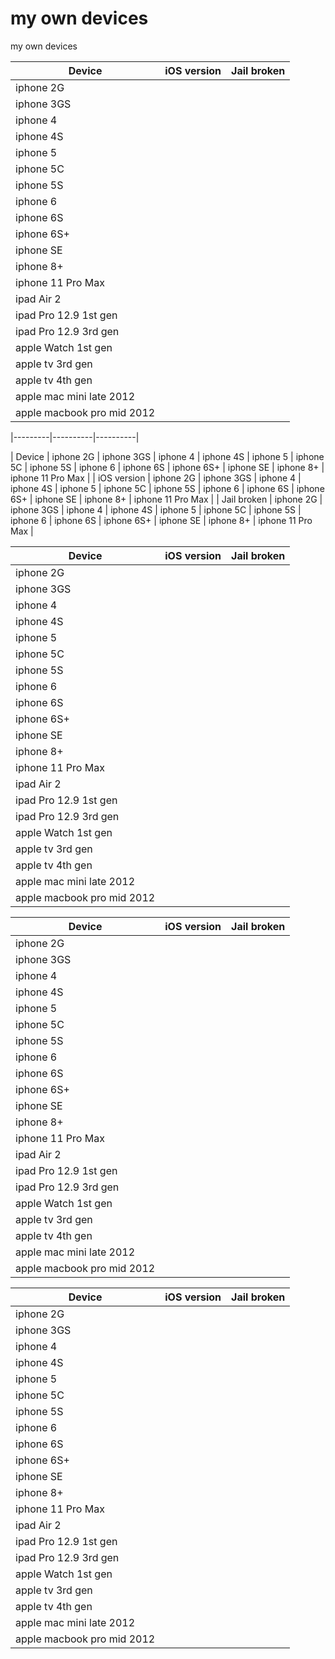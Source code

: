 # my own devices
my own devices


| Device | iOS version|Jail broken|
|---------|----------|----------|
| iphone 2G |  |  |
| iphone 3GS |  |  |
| iphone 4 |  |  |
| iphone 4S |  |  |
| iphone 5 |  |  |
| iphone 5C |  |  |
| iphone 5S |  |  |
| iphone 6 |  |  |
| iphone 6S |  |  |
| iphone 6S+ |  |  |
| iphone SE |  |  |
| iphone 8+ |  |  |
| iphone 11 Pro Max |  |  |
| ipad Air 2 |  |  |
| ipad Pro 12.9 1st gen |  |  |
| ipad Pro 12.9 3rd gen |  |  |
| apple Watch 1st gen |  |  |
| apple tv 3rd gen |  |  |
| apple tv 4th gen |  |  |
| apple mac mini late 2012 |  |  |
| apple macbook pro mid 2012 |  |  |







|---------|----------|----------|


| Device | iphone 2G | iphone 3GS | iphone 4 | iphone 4S | iphone 5 | iphone 5C | iphone 5S | iphone 6 | iphone 6S | iphone 6S+ | iphone SE | iphone 8+ | iphone 11 Pro Max |
| iOS version | iphone 2G | iphone 3GS | iphone 4 | iphone 4S | iphone 5 | iphone 5C | iphone 5S | iphone 6 | iphone 6S | iphone 6S+ | iphone SE | iphone 8+ | iphone 11 Pro Max |
| Jail broken | iphone 2G | iphone 3GS | iphone 4 | iphone 4S | iphone 5 | iphone 5C | iphone 5S | iphone 6 | iphone 6S | iphone 6S+ | iphone SE | iphone 8+ | iphone 11 Pro Max |






| Device | iOS version|Jail broken|
|---------|----------|----------|
| iphone 2G |  |  |
| iphone 3GS |  |  |
| iphone 4 |  |  |
| iphone 4S |  |  |
| iphone 5 |  |  |
| iphone 5C |  |  |
| iphone 5S |  |  |
| iphone 6 |  |  |
| iphone 6S |  |  |
| iphone 6S+ |  |  |
| iphone SE |  |  |
| iphone 8+ |  |  |
| iphone 11 Pro Max |  |  |
| ipad Air 2 |  |  |
| ipad Pro 12.9 1st gen |  |  |
| ipad Pro 12.9 3rd gen |  |  |
| apple Watch 1st gen |  |  |
| apple tv 3rd gen |  |  |
| apple tv 4th gen |  |  |
| apple mac mini late 2012 |  |  |
| apple macbook pro mid 2012 |  |  |








| Device | iOS version|Jail broken|
|---------|----------|----------|
| iphone 2G |  |  |
| iphone 3GS |  |  |
| iphone 4 |  |  |
| iphone 4S |  |  |
| iphone 5 |  |  |
| iphone 5C |  |  |
| iphone 5S |  |  |
| iphone 6 |  |  |
| iphone 6S |  |  |
| iphone 6S+ |  |  |
| iphone SE |  |  |
| iphone 8+ |  |  |
| iphone 11 Pro Max |  |  |
| ipad Air 2 |  |  |
| ipad Pro 12.9 1st gen |  |  |
| ipad Pro 12.9 3rd gen |  |  |
| apple Watch 1st gen |  |  |
| apple tv 3rd gen |  |  |
| apple tv 4th gen |  |  |
| apple mac mini late 2012 |  |  |
| apple macbook pro mid 2012 |  |  |










| Device | iOS version|Jail broken|
|---------|----------|----------|
| iphone 2G |  |  |
| iphone 3GS |  |  |
| iphone 4 |  |  |
| iphone 4S |  |  |
| iphone 5 |  |  |
| iphone 5C |  |  |
| iphone 5S |  |  |
| iphone 6 |  |  |
| iphone 6S |  |  |
| iphone 6S+ |  |  |
| iphone SE |  |  |
| iphone 8+ |  |  |
| iphone 11 Pro Max |  |  |
| ipad Air 2 |  |  |
| ipad Pro 12.9 1st gen |  |  |
| ipad Pro 12.9 3rd gen |  |  |
| apple Watch 1st gen |  |  |
| apple tv 3rd gen |  |  |
| apple tv 4th gen |  |  |
| apple mac mini late 2012 |  |  |
| apple macbook pro mid 2012 |  |  |
